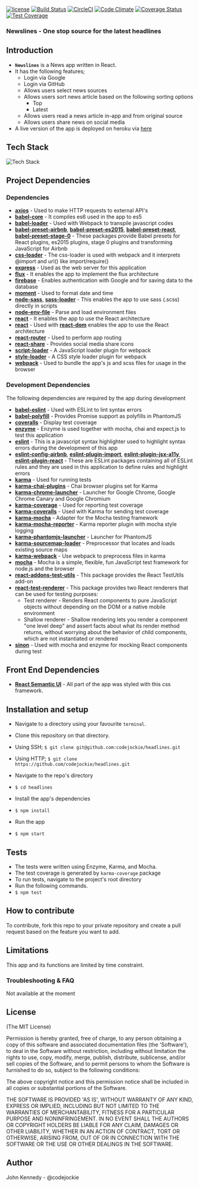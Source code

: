 [![license](https://img.shields.io/github/license/mashape/apistatus.svg?style=flat-square)](https://github.com/codejockie/headlines)
[![Build Status](https://travis-ci.org/codejockie/headlines.svg?branch=master)](https://travis-ci.org/codejockie/headlines)
[![CircleCI](https://circleci.com/gh/codejockie/headlines.svg?style=svg)](https://circleci.com/gh/codejockie/headlines)
[![Code Climate](https://codeclimate.com/github/codejockie/headlines/badges/gpa.svg)](https://codeclimate.com/github/codejockie/headlines)
[![Coverage Status](https://coveralls.io/repos/github/codejockie/headlines/badge.svg?branch=master)](https://coveralls.io/github/codejockie/headlines?branch=master)
[![Test Coverage](https://codeclimate.com/github/codejockie/headlines/badges/coverage.svg)](https://codeclimate.com/github/codejockie/headlines/coverage)

### Newslines - One stop source for the latest headlines

## Introduction
+  **`Newslines`** is a News app written in React.
+  It has the following features;
   +  Login via Google
   +  Login via GitHub
   +  Allows users select news sources
   +  Allows users sort news article based on the following sorting options
      +  Top
      +  Latest
   +  Allows users read a news article in-app and from original source
   +  Allows users share news on social media
+  A live version of the app is deployed on heroku via [here](https://newslines.herokuapp.com)

## Tech Stack
![Tech Stack](https://drive.google.com/file/d/0B619n1q6JiC1Qy1OTmZNbFM4dWc/view?usp=sharing)

## Project Dependencies

### Dependencies
+  **[axios](https://www.npmjs.com/package/axios)** - Used to make HTTP requests to external API's
+  **[babel-core](https://www.npmjs.com/package/babel-core)** - It compiles es6 used in the app to es5
+  **[babel-loader](https://www.npmjs.com/package/babel-loader)** - Used with Webpack to transpile javascript codes
+  **[babel-preset-airbnb](https://www.npmjs.com/package/babel-preset-airbnb)**, **[babel-preset-es2015](https://www.npmjs.com/package/babel-preset-es2015)**, **[babel-preset-react](https://www.npmjs.com/package/babel-preset-react)**, **[babel-preset-stage-0](https://www.npmjs.com/package/babel-preset-stage-0)** - These packages provide Babel presets for React plugins, es2015 plugins, stage 0 plugins and transforming JavaScript for Airbnb
+  **[css-loader](https://www.npmjs.com/package/css-loader)** - The  css-loader is used with webpack and it interprets @import and url() like import/require()
+  **[express](https://www.npmjs.com/package/express)** - Used as the web server for this application
+  **[flux](https://www.npmjs.com/package/flux)** - It enables the app to implement the flux architecture
+  **[firebase](https://www.npmjs.com/package/firebase)** - Enables authentication with Google and for saving data to the database
+  **[moment](https://www.npmjs.com/package/moment)** - Used to format date and time
+  **[node-sass](https://www.npmjs.com/package/node-sass)**, **[sass-loader](https://www.npmjs.com/package/sass-loader)** - This enables the app to use sass (.scss) directly in scripts
+  **[node-env-file](https://www.npmjs.com/package/node-env-file)** - Parse and load environment files
+  **[react](https://www.npmjs.com/package/react)** - It enables the app to use the React architecture
+  **[react](https://www.npmjs.com/package/react)** - Used with **[react-dom](https://www.npmjs.com/package/react-dom)** enables the app to use the React architecture
+  **[react-router](https://www.npmjs.com/package/react-router)** - Used to perform app routing
+  **[react-share](https://www.npmjs.com/package/react-share)** - Provides social media share icons
+  **[script-loader](https://www.npmjs.com/package/script-loader)** - A JavaScript loader plugin for webpack
+  **[style-loader](https://www.npmjs.com/package/style-loader)** - A CSS style loader plugin for webpack
+  **[webpack](https://www.npmjs.com/package/react-router-dom)** - Used to bundle the app's js and scss files for usage in the browser

### Development Dependencies
The following dependencies are required by the app during development
  +  **[babel-eslint](https://www.npmjs.com/package/babel-eslint)** - Used with ESLint to lint syntax errors
  +  **[babel-polyfill](https://www.npmjs.com/package/babel-polyfill)** - Provides Promise support as polyfills in PhantomJS
  +  **[coveralls](https://www.npmjs.com/package/coveralls)** - Display test coverage
  +  **[enzyme](https://www.npmjs.com/package/enzyme)** - Enzyme is used together with mocha, chai and expect.js to test this application
  +  **[eslint](https://www.npmjs.com/package/eslint)** - This is a javascript syntax highlighter used to highlight syntax errors during the development of this app
  +  **[eslint-config-airbnb](https://www.npmjs.com/package/eslint-config-airbnb)**, **[eslint-plugin-import](https://www.npmjs.com/package/eslint-plugin-import)**, **[eslint-plugin-jsx-a11y](https://www.npmjs.com/package/eslint-plugin-jsx-a11y)**, **[eslint-plugin-react](https://www.npmjs.com/package/eslint-plugin-react)**  - These are ESLint packages containing all of ESLint rules and they are used in this application to define rules and highlight errors
  +  **[karma](https://www.npmjs.com/package/karma)** - Used for running tests
  +  **[karma-chai-plugins](https://www.npmjs.com/package/karma-chai-plugins)** - Chai browser plugins set for Karma
  +  **[karma-chrome-launcher](https://www.npmjs.com/package/karma-chrome-launcher)** - Launcher for Google Chrome, Google Chrome Canary and Google Chromium
  +  **[karma-coverage](https://www.npmjs.com/package/karma-coverage)** - Used for reporting test coverage
  +  **[karma-coveralls](https://www.npmjs.com/package/karma-coveralls)** - Used with Karma for sending test coverage
  +  **[karma-mocha](https://www.npmjs.com/package/karma-mocha)** - Adapter for the Mocha testing framework
  +  **[karma-mocha-reporter](https://www.npmjs.com/package/karma-mocha-reporter)** - Karma reporter plugin with mocha style logging
  +  **[karma-phantomjs-launcher](https://www.npmjs.com/package/karma-phantomjs-launcher)** - Launcher for PhantomJS
  +  **[karma-sourcemap-loader](https://www.npmjs.com/package/karma-sourcemap-loader)** - Preprocessor that locates and loads existing source maps
  +  **[karma-webpack](https://www.npmjs.com/package/karma-webpack)** - Use webpack to preprocess files in karma
  +  **[mocha](https://www.npmjs.com/package/mocha)** - Mocha is a simple, flexible, fun JavaScript test framework for node.js and the browser
  +  **[react-addons-test-utils](https://www.npmjs.com/package/react-addons-test-utils)** - This package provides the React TestUtils add-on
  +  **[react-test-renderer](https://www.npmjs.com/package/react-test-renderer)** - This package provides two React renderers that can be used for testing purposes:
     +  Test renderer - Renders React components to pure JavaScript objects without depending on the DOM or a native mobile environment
     +  Shallow renderer - Shallow rendering lets you render a component "one level deep" and assert facts about what its render method returns, without worrying about the behavior of child components, which are not instantiated or rendered
  +  **[sinon](https://www.npmjs.com/package/sinon)** - Used with mocha and enzyme for mocking React components during test

## Front End Dependencies
+  **[React Semantic UI](https://react.semantic-ui.com/)** - All part of the app was styled with this css framework.

## Installation and setup
+  Navigate to a directory using your favourite `terminal`.
+  Clone this repository on that directory.
  +  Using SSH;
    `$ git clone git@github.com:codejockie/headlines.git`

  +  Using HTTP;
    `$ git clone https://github.com/codejockie/headlines.git`

+  Navigate to the repo's directory
  +  `$ cd headlines`
+  Install the app's dependencies
  +  `$ npm install`
+  Run the app
  +  `$ npm start`

## Tests
+  The tests were written using Enzyme, Karma, and Mocha.
+  The test coverage is generated by `karma-coverage` package
+  To run tests, navigate to the project's root directory
+  Run the following commands.
  +  `$ npm test`
  

## How to contribute
To contribute, fork this repo to your private repository and create a pull request based on the feature you want to add.

## Limitations
This app and its functions are limited by time constraint.

### Troubleshooting & FAQ
Not available at the moment

## License

(The MIT License)

Permission is hereby granted, free of charge, to any person obtaining
a copy of this software and associated documentation files (the
'Software'), to deal in the Software without restriction, including
without limitation the rights to use, copy, modify, merge, publish,
distribute, sublicense, and/or sell copies of the Software, and to
permit persons to whom the Software is furnished to do so, subject to
the following conditions:

The above copyright notice and this permission notice shall be
included in all copies or substantial portions of the Software.

THE SOFTWARE IS PROVIDED 'AS IS', WITHOUT WARRANTY OF ANY KIND,
EXPRESS OR IMPLIED, INCLUDING BUT NOT LIMITED TO THE WARRANTIES OF
MERCHANTABILITY, FITNESS FOR A PARTICULAR PURPOSE AND NONINFRINGEMENT.
IN NO EVENT SHALL THE AUTHORS OR COPYRIGHT HOLDERS BE LIABLE FOR ANY
CLAIM, DAMAGES OR OTHER LIABILITY, WHETHER IN AN ACTION OF CONTRACT,
TORT OR OTHERWISE, ARISING FROM, OUT OF OR IN CONNECTION WITH THE
SOFTWARE OR THE USE OR OTHER DEALINGS IN THE SOFTWARE.

## Author
John Kennedy - @codejockie

